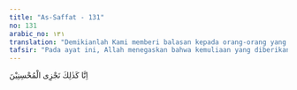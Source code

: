 ```yaml
---
title: "As-Saffat - 131"
no: 131
arabic_no: ١٣١
translation: "Demikianlah Kami memberi balasan kepada orang-orang yang berbuat baik."
tafsir: "Pada ayat ini, Allah menegaskan bahwa kemuliaan yang diberikan kepada Nabi Ilyas itu adalah karena kebajikan yang telah ia perbuat. Ia telah berjuang menegakkan agama tauhid dan meluruskan kembali jalan kehidupan yang ditempuh kaumnya, Bani Israil. Ia telah berdakwah dengan penuh pengorbanan secara tulus ikhlas. Kepentingannya bukan untuk dirinya, tetapi bagaimana supaya umatnya beriman dan berbuat baik dalam hidup mereka."
---
```


اِنَّا كَذٰلِكَ نَجْزِى الْمُحْسِنِيْنَ
